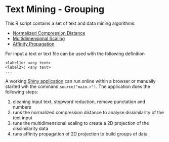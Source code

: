 # Text Mining - Grouping

This R script contains a set of text and data mining algorithms:

* [Normalized Compression Distance](https://en.wikipedia.org/wiki/Normalized_compression_distance)
* [Multidimensional Scaling](https://en.wikipedia.org/wiki/Multidimensional_scaling)
* [Affinity Propagation](https://en.wikipedia.org/wiki/Affinity_propagation)

For input a text or text file can be used with the following definition

```
<label1>: <any text>
<label2>: <any text>
...
```

A working [Shiny application](https://flashpixx.shinyapps.io/TextMining-Grouping/) can run online within a browser or manually started wih the command ```source("main.r")```. The application does the following steps:

1. cleaning input text, stopword reduction, remove punctation and numbers
2. runs the normalized compression distance to analyse dissimilarity of the text input
3. runs the multidimensional scaling to create a 2D projection of the dissimilarity data
4. runs affinity propagation of 2D projection to build groups of data

 
